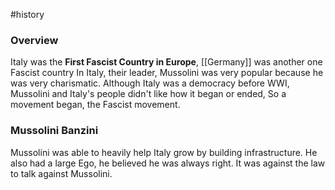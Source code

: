 #history 
### Overview
Italy was the **First Fascist Country in Europe**,  [[Germany]]  was another one Fascist country 
In Italy, their leader, Mussolini was very popular because he was very charismatic. Although Italy was a democracy before WWI, Mussolini and Italy's people didn't like how it began or ended,
So a movement began, the Fascist movement.

### Mussolini Banzini
Mussolini was able to heavily help Italy grow by building infrastructure. He also had a large Ego, he believed he was always right. It was against the law to talk against Mussolini.
